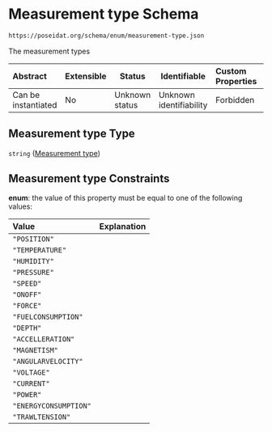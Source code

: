 # Measurement type Schema

```txt
https://poseidat.org/schema/enum/measurement-type.json
```

The measurement types


| Abstract            | Extensible | Status         | Identifiable            | Custom Properties | Additional Properties | Access Restrictions | Defined In                                                                         |
| :------------------ | ---------- | -------------- | ----------------------- | :---------------- | --------------------- | ------------------- | ---------------------------------------------------------------------------------- |
| Can be instantiated | No         | Unknown status | Unknown identifiability | Forbidden         | Allowed               | none                | [measurement-type.json](schemas/enum/measurement-type.json "open original schema") |

## Measurement type Type

`string` ([Measurement type](measurement-type.md))

## Measurement type Constraints

**enum**: the value of this property must be equal to one of the following values:

| Value                 | Explanation |
| :-------------------- | ----------- |
| `"POSITION"`          |             |
| `"TEMPERATURE"`       |             |
| `"HUMIDITY"`          |             |
| `"PRESSURE"`          |             |
| `"SPEED"`             |             |
| `"ONOFF"`             |             |
| `"FORCE"`             |             |
| `"FUELCONSUMPTION"`   |             |
| `"DEPTH"`             |             |
| `"ACCELLERATION"`     |             |
| `"MAGNETISM"`         |             |
| `"ANGULARVELOCITY"`   |             |
| `"VOLTAGE"`           |             |
| `"CURRENT"`           |             |
| `"POWER"`             |             |
| `"ENERGYCONSUMPTION"` |             |
| `"TRAWLTENSION"`      |             |
